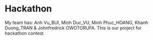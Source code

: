 # Hackathon
My team has: Anh Vu_BUI, Minh Duc_VU, Minh Phuc_HOANG, Khanh Duong_TRAN & Johnfredrick OWOTORUFA. This is our project for hackathon contest
